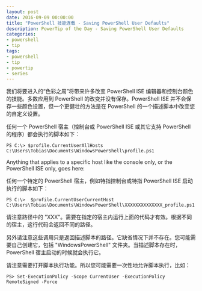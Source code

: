 ```yaml
---
layout: post
date: 2016-09-09 00:00:00
title: "PowerShell 技能连载 - Saving PowerShell User Defaults"
description: PowerTip of the Day - Saving PowerShell User Defaults
categories:
- powershell
- tip
tags:
- powershell
- tip
- powertip
- series
---
```

我们将要进入的“色彩之周”将带来许多改变 PowerShell ISE 编辑器和控制台颜色的技能。多数应用到 PowerShell 的改变并没有保存。PowerShell ISE 并不会保存一些颜色设置，但一个更健壮的方法是在 PowerShell 的一个描述脚本中改变您的自定义设置。

任何一个 PowerShell 宿主（控制台或 PowerShell ISE 或其它支持 PowerShell 的程序）都会执行的脚本如下：


```shell
PS C:\> $profile.CurrentUserAllHosts
C:\Users\Tobias\Documents\WindowsPowerShell\profile.ps1
```

Anything that applies to a specific host like the console only, or the PowerShell ISE only, goes here:

任何一个特定的 PowerShell 宿主，例如特指控制台或特指 PowerShell ISE 启动执行的脚本如下：

```shell
PS C:\>  $profile.CurrentUserCurrentHost
C:\Users\Tobias\Documents\WindowsPowerShell\XXXXXXXXXXXXXX_profile.ps1
```

请注意路径中的 "XXX"。需要在指定的宿主内运行上面的代码才有效。根据不同的宿主，这行代码会返回不同的路径。

另外请注意这些调用只是返回描述脚本的路径。它缺省情况下并不存在。您可能需要自己创建它，包括 "WindowsPowerShell" 文件夹。当描述脚本存在时，PowerShell 宿主启动的时候就会执行它。

请注意需要打开脚本执行功能。所以您可能需要一次性地允许脚本执行，比如：

```shell
PS> Set-ExecutionPolicy -Scope CurrentUser -ExecutionPolicy RemoteSigned -Force
```

<!--本文国际来源：[Saving PowerShell User Defaults](http://community.idera.com/powershell/powertips/b/tips/posts/saving-powershell-user-defaults)-->
